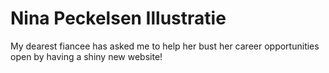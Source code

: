 # Nina Peckelsen Illustratie
My dearest fiancee has asked me to help her bust her career opportunities open by having a shiny new website!
